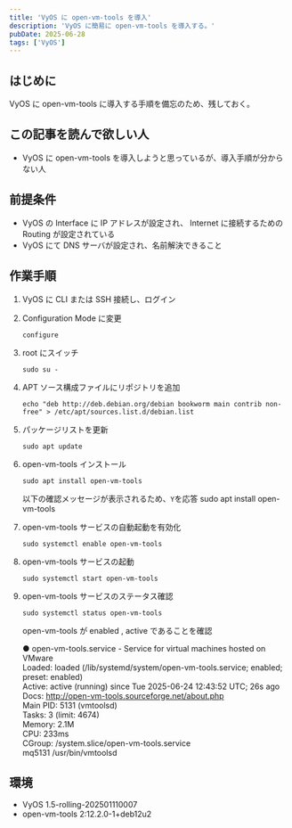 ```yaml
---
title: 'VyOS に open-vm-tools を導入'
description: 'VyOS に簡易に open-vm-tools を導入する。'
pubDate: 2025-06-28
tags: ['VyOS']
---
```

## はじめに
VyOS に open-vm-tools に導入する手順を備忘のため、残しておく。

## この記事を読んで欲しい人
* VyOS に open-vm-tools を導入しようと思っているが、導入手順が分からない人

## 前提条件
* VyOS の Interface に IP アドレスが設定され、 Internet に接続するための Routing が設定されている
* VyOS にて DNS サーバが設定され、名前解決できること

## 作業手順

1. VyOS に CLI または SSH 接続し、ログイン

1. Configuration Mode に変更
    ```console
    configure
    ```

1. root にスイッチ
    ```console
    sudo su -
    ```

1. APT ソース構成ファイルにリポジトリを追加
    ```console
    echo "deb http://deb.debian.org/debian bookworm main contrib non-free" > /etc/apt/sources.list.d/debian.list
    ```

1. パッケージリストを更新
    ```console
    sudo apt update
    ```

1. open-vm-tools インストール
    ```console
    sudo apt install open-vm-tools
    ```

    以下の確認メッセージが表示されるため、`Y`を応答
    sudo apt install open-vm-tools

1. open-vm-tools サービスの自動起動を有効化
    ```console
    sudo systemctl enable open-vm-tools
    ```

1. open-vm-tools サービスの起動
    ```console
    sudo systemctl start open-vm-tools
    ```

1. open-vm-tools サービスのステータス確認
    ```console
    sudo systemctl status open-vm-tools
    ```
    open-vm-tools が enabled , active であることを確認  
      
    ● open-vm-tools.service - Service for virtual machines hosted on VMware  
     Loaded: loaded (/lib/systemd/system/open-vm-tools.service; enabled; preset: enabled)  
     Active: active (running) since Tue 2025-06-24 12:43:52 UTC; 26s ago  
       Docs: http://open-vm-tools.sourceforge.net/about.php  
   Main PID: 5131 (vmtoolsd)  
      Tasks: 3 (limit: 4674)  
     Memory: 2.1M  
        CPU: 233ms  
     CGroup: /system.slice/open-vm-tools.service  
             mq5131 /usr/bin/vmtoolsd  
      
## 環境
* VyOS 1.5-rolling-202501110007
* open-vm-tools 2\:12.2.0-1+deb12u2